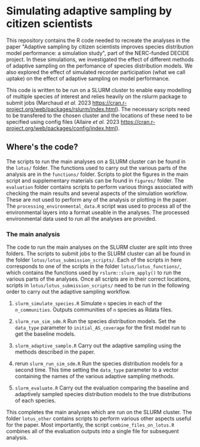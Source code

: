 # Simulating adaptive sampling by citizen scientists  

This repository contains the R code needed to recreate the analyses in the paper "Adaptive sampling by citizen scientists improves species distribution model performance: a simulation study", part of the NERC-funded DECIDE project. In these simulations, we investigated the effect of different methods of adaptive sampling on the perfomance of species distribution models. We also explored the effect of simulated recorder participation (what we call uptake) on the effect of adaptive sampling on model performance.  

This code is written to be run on a SLURM cluster to enable easy modelling of multiple species of interest and relies heavily on the rslurm package to submit jobs (Marchaud _et al._ 2023 https://cran.r-project.org/web/packages/rslurm/index.html). The necessary scripts need to be transfered to the chosen cluster and the locations of these need to be specified using config files (Allaire _et al._ 2023 https://cran.r-project.org/web/packages/config/index.html). 

## Where's the code?

The scripts to run the main analyses on a SLURM cluster can be found in the `lotus/` folder. The functions used to carry out the various parts of the analysis are in the `functions/` folder. Scripts to plot the figures in the main script and supplementary materials can be found in `figures/` folder. The `evaluation` folder contains scripts to perform various things associated with checking the main results and several aspects of the simulation workflow. These are not used to perform any of the analysis or plotting in the paper. The `processing_environmental_data.R` script was used to process all of the environmental layers into a format useable in the analyses. The processed environmental data used to run all the analyses are provided. 

### The main analysis

The code to run the main analyses on the SLURM cluster are split into three folders. The scripts to submit jobs to the SLURM cluster can all be found in the folder `lotus/lotus_submission_scripts/`. Each of the scripts in here corresponds to one of the scripts in the folder `lotus/lotus_functions/`, which contains the functions used by `rslurm::slurm_apply()` to run the various parts of the analyses. Once all scripts are in their correct locations, scripts in `lotus/lotus_submission_scripts/` need to be run in the following order to carry out the adaptive sampling workflow.

1. `slurm_simulate_species.R`
Simulate `n` species in each of the `n_communities`. Outputs communities of `n` species as Rdata files.

2. `slurm_run_sim_sdm.R`
Run the species distribution models. Set the `data_type` parameter to `initial_AS_coverage` for the first model run to get the baseline models.

3. `slurm_adaptive_sample.R`
Carry out the adaptive sampling using the methods described in the paper.

4. rerun `slurm_run_sim_sdm.R`
Run the species distribution models for a second time. This time setting the  `data_type` parameter to a vector containing the names of the various adaptive sampling methods.

5. `slurm_evaluate.R`
Carry out the evaluation comparing the baseline and adaptively sampled species distribution models to the true distributions of each species.

This completes the main analyses which are run on the SLURM cluster. The folder `lotus_other` contains scripts to perform various other aspects useful for the paper. Most importantly, the script `combine_files_on_lotus.R` combines all of the evaluation outputs into a single file for subsequent analysis.
